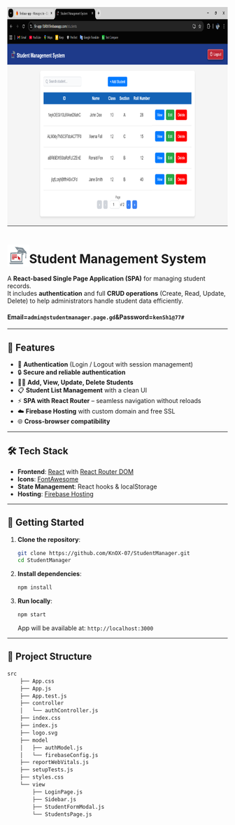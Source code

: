 <p align="center">
  <img width="600" height="500" alt="UI" src="https://github.com/KnOX-07/StudentManager/blob/ab2a981d3509426a8e04ecd62472ec86eb9215aa/output/StudentsPage.png">
</p>

# <img src="https://github.com/KnOX-07/StudentManager/blob/ab2a981d3509426a8e04ecd62472ec86eb9215aa/firebase-app/src/assets/logo192.png?raw=true" alt="App Logo" width="50" valign="bottom"/>Student Management System

A **React-based Single Page Application (SPA)** for managing student records.  
It includes **authentication** and full **CRUD operations** (Create, Read, Update, Delete) to help administrators handle student data efficiently.

#### Email=`admin@studentmanager.page.gd`&Password=`kenSh1@77#`

---

## 🚀 Features

- 🔑 **Authentication** (Login / Logout with session management)
- 🔒 **Secure and reliable authentication**
- 👩‍🎓 **Add, View, Update, Delete Students**
- 📋 **Student List Management** with a clean UI
- ⚡ **SPA with React Router** – seamless navigation without reloads
- ☁️ **Firebase Hosting** with custom domain and free SSL
- 🌐 **Cross-browser compatibility**

---

## 🛠️ Tech Stack

- **Frontend**: [React](https://reactjs.org/) with [React Router DOM](https://reactrouter.com/)  
- **Icons**: [FontAwesome](https://fontawesome.com/)  
- **State Management**: React hooks & localStorage  
- **Hosting**: [Firebase Hosting](https://firebase.google.com/products/hosting)  

---

## 🚀 Getting Started

1. **Clone the repository**:

   ```bash
   git clone https://github.com/KnOX-07/StudentManager.git
   cd StudentManager
   ```
2. **Install dependencies**:
   ```bash
   npm install
   ```
3. **Run locally**:
   ```bash
   npm start
   ```
   App will be available at: `http://localhost:3000`

---
   
## 📂 Project Structure

```bash
src
    ├── App.css
    ├── App.js
    ├── App.test.js
    ├── controller
    │   └── authController.js
    ├── index.css
    ├── index.js
    ├── logo.svg
    ├── model
    │   ├── authModel.js
    │   └── firebaseConfig.js
    ├── reportWebVitals.js
    ├── setupTests.js
    ├── styles.css
    └── view
        ├── LoginPage.js
        ├── Sidebar.js
        ├── StudentFormModal.js
        └── StudentsPage.js
```
